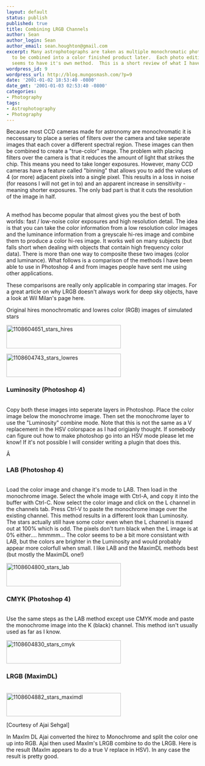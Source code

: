 ```yaml
---
layout: default
status: publish
published: true
title: Combining LRGB Channels
author: Sean
author_login: Sean
author_email: sean.houghton@gmail.com
excerpt: Many astrophotographs are taken as multiple monochromatic photos that need
  to be combined into a color finished product later.  Each photo editing package
  seems to have it's own method.  This is a short review of what I have.
wordpress_id: 9
wordpress_url: http://blog.mungosmash.com/?p=9
date: '2001-01-02 18:53:40 -0800'
date_gmt: '2001-01-03 02:53:40 -0800'
categories:
- Photography
tags:
- Astrophotography
- Photography
---
```

<p>Because most CCD cameras made for astronomy are monochromatic it is neccessary to place a series of filters over the camera and take seperate images that each cover a different spectral region. These images can then be combined to create a "true-color" image. The problem with placing filters over the camera is that it reduces the amount of light that strikes the chip. This means you need to take longer exposures. However, many CCD cameras have a feature called "binning" that allows you to add the values of 4 (or more) adjacent pixels into a single pixel. This results in a loss in noise (for reasons I will not get in to) and an apparent increase in sensitivity - meaning shorter exposures. The only bad part is that it cuts the resolution of the image in half.</p>
<p><a id="more"></a><a id="more-9"></a><br />
A method has become popular that almost gives you the best of both worlds: fast / low-noise color exposures and high resolution detail. The idea is that you can take the color information from a low resolution color images and the luminance information from a greyscale hi-res image and combine them to produce a color hi-res image. It works well on many subjects (but falls short when dealing with objects that contain high frequency color data). There is more than one way to composite these two images (color and luminance). What follows is a comparison of the methods I have been able to use in Photoshop 4 and from images people have sent me using other applications.</p>
<p>These comparisons are really only applicable in comparing star images. For a great article on why LRGB doesn't always work for deep sky objects, have a look at Wil Milan's page here.</p>
<p>Original hires monochromatic and lowres color (RGB) images of simulated stars</p>
<p><a href="{{site.url_root}}/assets/data/wp/wp/2008/12/1108604651_stars_hires.jpg"><img class="aligncenter size-medium wp-image-224" title="1108604651_stars_hires" src="http://blog.mungosmash.com/wp-content/uploads/2001/01/1108604651_stars_hires-300x61.jpg" alt="1108604651_stars_hires" width="300" height="61" /></a></p>
<p><a href="{{site.url_root}}/assets/data/wp/wp/2008/12/1108604743_stars_lowres.jpg"><img class="aligncenter size-medium wp-image-225" title="1108604743_stars_lowres" src="http://blog.mungosmash.com/wp-content/uploads/2001/01/1108604743_stars_lowres-300x61.jpg" alt="1108604743_stars_lowres" width="300" height="61" /></a></p>
<h3>Luminosity (Photoshop 4)</h3><br />
Copy both these images into seperate layers in Photoshop. Place the color image below the monochrome image. Then set the monochrome layer to use the "Luminosity" combine mode. Note that this is not the same as a V replacement in the HSV colorspace as I had origianly thought. If somebody can figure out how to make photoshop go into an HSV mode please let me know! If it's not possible I will consider writing a plugin that does this.</p>
<p>&Acirc;&nbsp;</p>
<h3>LAB (Photoshop 4)</h3><br />
Load the color image and change it's mode to LAB. Then load in the monochrome image. Select the whole image with Ctrl-A, and copy it into the buffer with Ctrl-C. Now select the color image and click on the L channel in the channels tab. Press Ctrl-V to paste the monochrome image over the existing channel. This method results in a different look than Luminosity. The stars actually still have some color even when the L channel is maxed out at 100% which is odd. The pixels don't turn black when the L image is at 0% either.... hmmmm... The color seems to be a bit more consistant with LAB, but the colors are brighter in the Luminosity and would probably appear more colorfull when small. I like LAB and the MaximDL methods best (but mostly the MaximDL one!)</p>
<p><a href="{{site.url_root}}/assets/data/wp/wp/2008/12/1108604800_stars_lab.jpg"><img class="aligncenter size-medium wp-image-226" title="1108604800_stars_lab" src="http://blog.mungosmash.com/wp-content/uploads/2001/01/1108604800_stars_lab-300x61.jpg" alt="1108604800_stars_lab" width="300" height="61" /></a></p>
<h3>CMYK (Photoshop 4)</h3><br />
Use the same steps as the LAB method except use CMYK mode and paste the monochrome image into the K (black) channel. This method isn't usually used as far as I know.</p>
<p><a href="{{site.url_root}}/assets/data/wp/wp/2008/12/1108604830_stars_cmyk.jpg"><img class="aligncenter size-medium wp-image-227" title="1108604830_stars_cmyk" src="http://blog.mungosmash.com/wp-content/uploads/2001/01/1108604830_stars_cmyk-300x61.jpg" alt="1108604830_stars_cmyk" width="300" height="61" /></a></p>
<h3>LRGB (MaximDL)</h3><br />
<a href="{{site.url_root}}/assets/data/wp/wp/2008/12/1108604882_stars_maximdl.jpg"><img class="aligncenter size-medium wp-image-228" title="1108604882_stars_maximdl" src="http://blog.mungosmash.com/wp-content/uploads/2001/01/1108604882_stars_maximdl-300x61.jpg" alt="1108604882_stars_maximdl" width="300" height="61" /></a></p>
<p>[Courtesy of Ajai Sehgal]</p>
<p>In MaxIm DL Ajai converted the hirez to Monochrome and split the color one up into RGB. Ajai then used MaxIm's LRGB combine to do the LRGB. Here is the result (MaxIm appears to do a true V replace in HSV). In any case the result is pretty good.</p>
